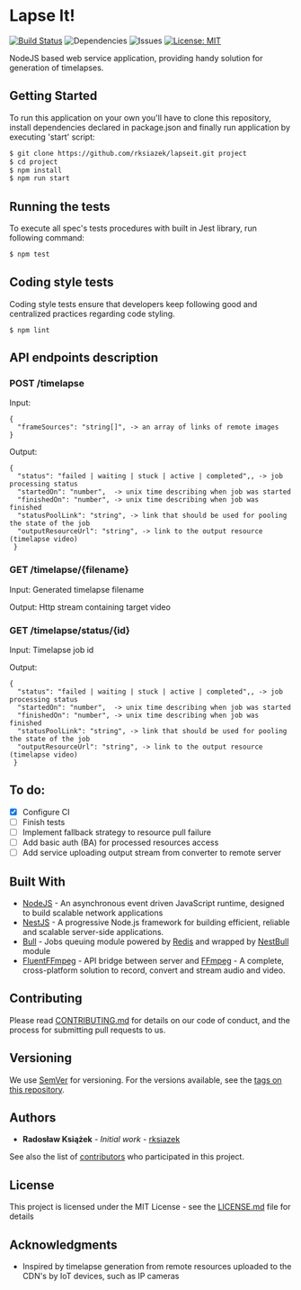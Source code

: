# Lapse It! 
[![Build Status](https://travis-ci.com/rksiazek/image-processing-server.svg?token=7ugfFzCwMxAbmLp4zBPs&branch=junk/ci)](https://travis-ci.com/rksiazek/image-processing-server) 
![Dependencies](https://david-dm.org/rksiazek/lapseit.svg) 
![Issues](https://img.shields.io/github/issues/rksiazek/lapseit.svg)
[![License: MIT](https://img.shields.io/badge/License-MIT-yellow.svg)](https://opensource.org/licenses/MIT)

NodeJS based web service application, providing handy solution for generation of timelapses.

## Getting Started

To run this application on your own you'll have to clone this repository, install dependencies declared in package.json and finally run application by executing 'start' script:

```sh
$ git clone https://github.com/rksiazek/lapseit.git project
$ cd project
$ npm install
$ npm run start
```

## Running the tests
To execute all spec's tests procedures with built in Jest library, run following command:

```sh
$ npm test
```

## Coding style tests
Coding style tests ensure that developers keep following good and centralized practices regarding code styling.

```
$ npm lint
```

## API endpoints description

### POST /timelapse
Input:
```
{
  "frameSources": "string[]", -> an array of links of remote images
}
```

Output:
```
{
  "status": "failed | waiting | stuck | active | completed",, -> job processing status
  "startedOn": "number",  -> unix time describing when job was started
  "finishedOn": "number", -> unix time describing when job was finished
  "statusPoolLink": "string", -> link that should be used for pooling the state of the job
  "outputResourceUrl": "string", -> link to the output resource (timelapse video)
 }
 ```
 
### GET /timelapse/{filename}
Input: Generated timelapse filename

Output: Http stream containing target video

### GET /timelapse/status/{id}
Input: Timelapse job id

Output: 
```
{
  "status": "failed | waiting | stuck | active | completed",, -> job processing status
  "startedOn": "number",  -> unix time describing when job was started
  "finishedOn": "number", -> unix time describing when job was finished
  "statusPoolLink": "string", -> link that should be used for pooling the state of the job
  "outputResourceUrl": "string", -> link to the output resource (timelapse video)
 }
```

## To do:
* [x] Configure CI
* [ ] Finish tests
* [ ] Implement fallback strategy to resource pull failure
* [ ] Add basic auth (BA) for processed resources access
* [ ] Add service uploading output stream from converter to remote server

## Built With

* [NodeJS](https://nodejs.org/en/) - An asynchronous event driven JavaScript runtime, designed to build scalable network applications
* [NestJS](https://nestjs.com/) - A progressive Node.js framework for building efficient, reliable and scalable server-side applications. 
* [Bull](https://optimalbits.github.io/bull/) - Jobs queuing module powered by [Redis](https://redis.io/) and wrapped by [NestBull](https://github.com/fwoelffel/nest-bull#quick-start) module
* [FluentFFmpeg](https://github.com/fluent-ffmpeg/node-fluent-ffmpeg) - API bridge between server and [FFmpeg](https://ffmpeg.org/) - A complete, cross-platform solution to record, convert and stream audio and video. 

## Contributing

Please read [CONTRIBUTING.md](https://gist.github.com/PurpleBooth/b24679402957c63ec426) for details on our code of conduct, and the process for submitting pull requests to us.

## Versioning

We use [SemVer](http://semver.org/) for versioning. For the versions available, see the [tags on this repository](https://github.com/your/project/tags). 

## Authors

* **Radosław Książek** - *Initial work* - [rksiazek](https://github.com/rksiazek)

See also the list of [contributors](https://github.com/rksiazek/lapseit/contributors) who participated in this project.

## License

This project is licensed under the MIT License - see the [LICENSE.md](LICENSE.md) file for details

## Acknowledgments

* Inspired by timelapse generation from remote resources uploaded to the CDN's by IoT devices, such as IP cameras

